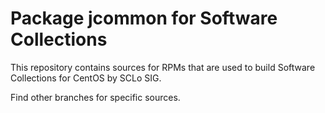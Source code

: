 # Package jcommon for Software Collections

This repository contains sources for RPMs that are used
to build Software Collections for CentOS by SCLo SIG.

Find other branches for specific sources.
